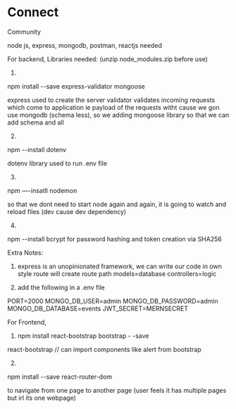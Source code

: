 # Connect
Community

node js, express, mongodb, postman, reactjs needed

For backend, Libraries needed:
(unzip node_modules.zip before use)

1.
npm install --save express-validator mongoose 

express used to create the server
validator validates incoming requests which come to application ie payload of the requests witht 
cause we gon use mongodb (schema less), so we adding mongoose library so that we can add schema and all

2.
npm --install dotenv

dotenv library used to run .env file

3.
npm —-insatll nodemon

so that we dont need to start node again and again, it is going to watch and reload files
(dev cause dev dependency)

4.
npm --install bcrypt
for password hashing and token creation via SHA256

Extra Notes:
1. express is an unopinionated framework, we can write our code in own style
route will create route path
models=database
controllers=logic 

2. add the following in a .env file 

PORT=2000
MONGO_DB_USER=admin
MONGO_DB_PASSWORD=admin
MONGO_DB_DATABASE=events
JWT_SECRET=MERNSECRET

For Frontend,

1. npm install react-bootstrap bootstrap - -save

react-bootstrap // can import components like alert from 
bootstrap 

2.
npm install --save react-router-dom

to navigate from one page to another page (user feels it has multiple pages but irl its one webpage)

